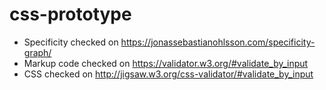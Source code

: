 # css-prototype

* Specificity checked on https://jonassebastianohlsson.com/specificity-graph/
* Markup code checked on https://validator.w3.org/#validate_by_input
* CSS checked on http://jigsaw.w3.org/css-validator/#validate_by_input